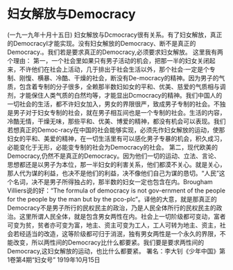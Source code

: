 # 妇女解放与Democracy
(一九一九年十月十五日)
妇女解放与Dcmocracy很有关系。有了妇女解放，真正的DemocracyI才能实现。没有妇女解放的Democracy、断不是真正的Democracy.。我们若是要求真正的Democracy,必须要求妇女解放。
这里我有两个理由：
第一，一个社会里如果只有男子活动的机会，把那一半的妇女关闭起来，不许他们在社会上活动，几于排出于社会生活以外，那个社会·一定是个专制、刚愎、横暴、冷酷、干燥的社会，断没有De-mocracy的精神。因为男子的气质，包含着专制的分子很多，全赖那半数妇如女的平和、优美、慈爱的气质相与调剂，才能保住人类气质的白然均等，才能显出Dcmocracy的精神。我们中国人的一切社会的生活，都不许妇女加入，男女的界限很严，致成男子专制的社会。不独是男子对于妇女专制的社会，就在男子相互间也是一个专制的社会。生活的内容，冷酷无情，干燥无味，那些平和、优美、博爱的精神，都没有机会可以表现。我们若想真正的Democ-racy在中国的社会能够实现，必须先作妇女解放的运动，使那妇女的平和、美爱的精神，在一切生活里有可以感化男子专暴的机会，积久成习，必能变化于无形，必能变专制的社会为Democracy的社会。
第二，现代欧美的Democracy,仍然不是真正的Democracy。因为他们一切的运动、立法、言论、思想都还是以男子为本位，那一半妇女的利害关系，他们都漠不关心。就是关心，那人代为谋的利益，也决不是他们的利益，决不像他们自己为谋的恳切。“人民”这个名词，决不是男子所得独占的，那半数的妇女一定也包含在内。Brougham Villiers说的好：“The formula of democracy is not gov-ernment of the people for the people by the man but by the pco-plc”。译他的大意，就是那真正的Democracy不是男子所行的民权民主的政治，乃是人民全体所行的民权民主的政治。这里所谓人民全体，就是包含男女两性在内。社会上一切阶级都可变动，富者可变为贫，贫者亦可变为富，地主、资主可变为工人，工人可转为地主、资主，社会若经适当的改造，这等阶级都可归于消泯，独有男女两性是一个永久的界限，不能改变，所以两性间的Democracy比什么都要紧。我们要是要求两性间的Democracy,这妇女解放的运动，也比什么都要紧。
署名：李大钊《少年中国》第1卷第4期“妇女号”
1919年10月15日
